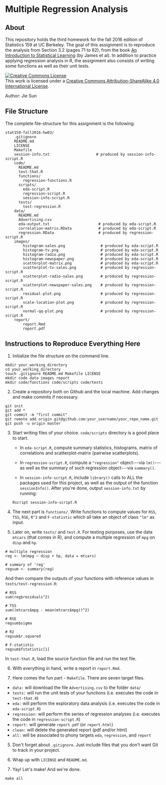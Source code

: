 # Multiple Regression Analysis

## About

This repository holds the third homework for the fall 2016 edition of Statistics 159 at UC Berkeley. The goal of this assignment is to reproduce the analysis from Section 3.2 (pages 71 to 82), from the book [An Introduction to Statistical Learning](http://www-bcf.usc.edu/~gareth/ISL/) (by James et al). In addition to practice applying regression analysis in R, the assignment also consists of writing some functions as well as their unit tests.

<a rel="license" href="http://creativecommons.org/licenses/by-sa/4.0/"><img alt="Creative Commons License" style="border-width:0" src="https://i.creativecommons.org/l/by-sa/4.0/88x31.png" /></a><br />This work is licensed under a <a rel="license" href="http://creativecommons.org/licenses/by-sa/4.0/">Creative Commons Attribution-ShareAlike 4.0 International License</a>.

Author: Jie Sun

## File Structure

The complete file-structure for this assignment is the following:

```
stat159-fall2016-hw03/
	.gitignore
	README.md
	LICENSE
	Makefile
	session-info.txt                     # produced by session-info-script.R
	code/
	  README.md
	  test-that.R
	  functions/
	    regression-functions.R
	  scripts/
	    eda-script.R
	    regression-script.R
	    session-info-script.R
	  tests/
	    test-regression.R
	data/
	  README.md
	  Advertising.csv
	  eda-output.txt                      # produced by eda-script.R
	  correlation-matrix.RData            # produced by eda-script.R
	  regression.RData                    # produced by regression-script.R
	images/
		histogram-sales.png                # produced by eda-script.R
		histogram-tv.png                   # produced by eda-script.R
		histogram-radio.png                # produced by eda-script.R
		histogram-newspaper.png            # produced by eda-script.R
		scatterplot-matrix.png             # produced by eda-script.R
		scatterplot-tv-sales.png           # produced by regression-script.R
		scatterplot-radio-sales.png        # produced by regression-script.R
		scatterplot-newspaper-sales.png    # produced by regression-script.R
		residual-plot.png                  # produced by regression-script.R
		scale-location-plot.png            # produced by regression-script.R
		normal-qq-plot.png                 # produced by regression-script.R
	report/
		report.Rmd
		report.pdf
```

## Instructions to Reproduce Everything Here

1. Initialize the file structure on the command line.

  ```
  mkdir your_working_directory
  cd your_working_directory
  touch .gitignore README.md Makefile LICENSE
  mkdir code data images report
  mkdir code/functions code/scripts code/tests
  ```

2. Create a repository both on Github and the local machine. Add changes and make commits if necessary.

  ```
  git init
  git add *
  git commit -m "first commit"
  git remote add origin git@github.com:your_username/your_repo_name.git
  git push -u origin master
  ```

3. Start writing files of your choice. `code/scripts` directory is a good place to start.

    * In `eda-script.R`, compute summary statistics, histograms, matrix of correlations and scatterplot-matrix
    (pairwise scatterplots).

    * In `regression-script.R`, compute a `"regression"` object---via `lm()`---as well as the summary of such regression object---via `summary()`.

    * In `session-info-script.R`, include `library()` calls to ALL the packages used for this project, as well as the output of the function `sessionInfo()`. After you're done, output `session-info.txt` by running:

    ```
    Rscript session-info-script.R
    ```

4. The next part is `functions/`. Write functions to compute values for `RSS`, `TSS`, `RSE`, `R^2` and `F-statistic` which all take an object of class `"lm"` as input.

5. Later on, write `tests/` and `test.R`. For testing purposes, use the data `mtcars` (that comes in R), and compute a multiple regression of `mpg` on `disp` and `hp`.

  ```
  # multiple regression
  reg <- lm(mpg ~ disp + hp, data = mtcars)

  # summary of 'reg'
  regsum <- summary(reg)
  ```
And then compare the outputs of your functions with reference values in `tests/test-regression.R`:

  ```
  # RSS
  sum(reg$residuals^2)

  # TSS
  sum((mtcars$mpg - mean(mtcars$mpg))^2)

  # RSE
  regsum$sigma

  # R2
  regsum$r.squared

  # F-statistic
  regsum$fstatistic[1]
  ```
In `test-that.R`, load the source function file and run the test file.

6. With everything in hand, write a report in `report.Rmd`.

6. Here comes the fun part - `Makefile`. There are seven target files.

  - `data:` will download the file `Advertising.csv` to the folder `data/`
  - `tests:` will run the unit tests of your functions (i.e. executes the code
  in `test-that.R`)
  - `eda:` will perform the exploratory data analysis (i.e. executes the code
  in `eda-script.R`)
  - `regression:` will perform the series of regression analyses (i.e. executes
  the code in `regression-script.R`)
  - `report:` will generate `report.pdf` (or `report.html`)
  - `clean:` will delete the generated report (pdf and/or html)
  - `all:` will be associated to phony targets `eda`, `regression`, and `report`

5. Don't forget about `.gitignore`. Just include files that you don't want Git to track in your project.

6. Wrap up with `LICENSE` and `README.md`.

5. Yay! Let's make! And we're done.

  ```
  make all
  ```

